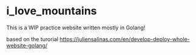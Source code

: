 # i_love_mountains
This is a WIP practice website written mostly in Golang!

based on the turorial https://juliensalinas.com/en/develop-deploy-whole-website-golang/
